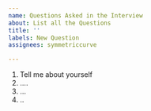 ```yaml
---
name: Questions Asked in the Interview
about: List all the Questions
title: ''
labels: New Question
assignees: symmetriccurve

---
```


1. Tell me about yourself
2. ....
3. ...
4. ..
